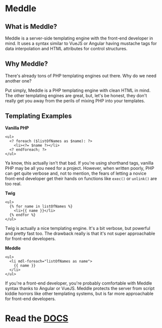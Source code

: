 # Meddle

## What is Meddle?

Meddle is a server-side templating engine with the front-end developer in mind. It uses a syntax similar to VueJS or Angular having mustache tags for data interpolation and HTML attributes for control structures.

## Why Meddle?

There's already tons of PHP templating engines out there. Why do we need another one?

Put simply, Meddle is a PHP templating engine with clean HTML in mind. The other templating engines are great, but, let's be honest, they don't really get you away from the perils of mixing PHP into your templates.

## Templating Examples

**Vanilla PHP**

```
<ul>
  <? foreach ($listOfNames as $name): ?>
    <li><?= $name ?></li>
  <? endforeach; ?>
</ul>
```

Ya know, this actually isn't that bad. If you're using shorthand tags, vanilla PHP may be all you need for a project. However, when written poorly, PHP can get quite verbose and, not to mention, the fears of letting a novice front-end developer get their hands on functions like `exec()` or `unlink()` are too real.

**Twig**

```
<ul>
  {% for name in listOfNames %}
    <li>{{ name }}</li>
  {% endfor %}
</ul>
```

Twig is actually a nice templating engine. It's a bit verbose, but powerful and pretty fast too. The drawback really is that it's not super approachable for front-end developers.

**Meddle**

```
<ul>
  <li mdl-foreach="listOfNames as name">
    {{ name }}
  </li>
</ul>
```

If you're a front-end developer, you're probably comfortable with Meddle syntax thanks to Angular or VueJS. Meddle protects the server from script kiddie horrors like other templating systems, but is far more approachable for front-end developers.

# Read the [DOCS](https://github.com/sXule/Meddle/tree/master/docs/index.md)